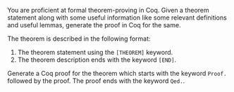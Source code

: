 You are proficient at formal theorem-proving in Coq. Given a theorem statement along with some useful information like some relevant definitions and useful lemmas, generate the proof in Coq for the same. 

The theorem is described in the following format:
1. The theorem statement using the `[THEOREM]` keyword.
2. The theorem description ends with the keyword `[END]`.

Generate a Coq proof for the theorem which starts with the keyword `Proof.` followed by the proof. The proof ends with the keyword `Qed.`.